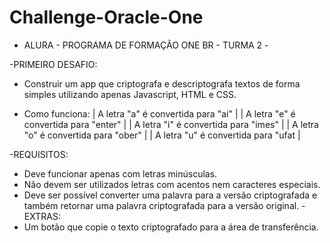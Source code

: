 # Challenge-Oracle-One
- ALURA - PROGRAMA DE FORMAÇÃO ONE BR - TURMA 2 -

-PRIMEIRO DESAFIO:
   * Construir um app que criptografa e descriptografa textos de forma simples
     utilizando apenas Javascript, HTML e CSS.

   * Como funciona:
    |   A letra "a" é convertida para "ai"       |
    |   A letra "e" é convertida para "enter"    |
    |   A letra "i" é convertida para "imes"     |
    |   A letra "o" é convertida para "ober"     |
    |   A letra "u" é convertida para "ufat      |
    
-REQUISITOS:
   * Deve funcionar apenas com letras minúsculas.
   * Não devem ser utilizados letras com acentos nem caracteres especiais.
   * Deve ser possível converter uma palavra para a versão criptografada e também retornar uma palavra criptografada para a versão original.
-EXTRAS:
   * Um botão que copie o texto criptografado para a área de transferência.
